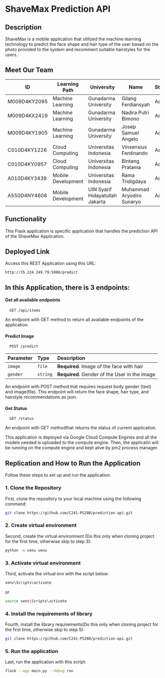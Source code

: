 
# ShaveMax Prediction API

## Description
ShaveMax is a mobile application that utilized the machine learning technology to predict the face shape and hair type of the user based on the photo provided to the system and recomment suitable hairstyles for the users.

## Meet Our Team
| ID             | Learning Path       | University                          | Name                       | Status |
|----------------|---------------------|-------------------------------------|----------------------------|--------|
| M009D4KY2095   | Machine Learning    | Gunadarma University                | Gilang Ferdiansyah         | Active |
| M009D4KX2419   | Machine Learning    | Gunadarma University                | Nadira Putri Bimono        | Active |
| M009D4KY1905   | Machine Learning    | Gunadarma University                | Josep Samuel Angelo        | Active |
| C010D4KY1226   | Cloud Computing     | Universitas Indonesia               | Vinsensius Ferdinando      | Active |
| C010D4KY0957   | Cloud Computing     | Universitas Indonesia               | Bintang Pratama            | Active |
| A010D4KY3439   | Mobile Development  | Universitas Indonesia               | Rama Tridigdaya            | Active |
| A550D4NY4608   | Mobile Development  | UIN Syarif Hidayatullah Jakarta     | Muhammad Aryodiro Sunaryo  | Active |


## Functionality
This Flask application is specific application that handles the prediction API of the ShaveMax Application.

## Deployed Link
Access this REST Application using this URL:
```http
http://35.224.249.79:5000/predict
```

## In this Application, there is 3 endpoints:
#### Get all available endpoints
```http
  GET /api/items
```
An endpoint with GET method to return all available endpoints of the application.
#### Predict Image
```http
  POST /predict
```

| Parameter | Type     | Description                |
| :-------- | :------- | :------------------------- |
| `image` | `file` | **Required**. Image of the face with hair |
| `gender` | `string` | **Required**. Gender of the User in the image|

An endpoint with POST method that requires 
request body gender (text) and image(file). This endpoint will return the face shape, hair type, and hairstyle recommendations as json.

#### Get Status
```http
  GET /status
```
An endpoint with GET methodthat returns the status of current application.

This application is deployed via Google Cloud Compute Engines and all the models needed is uploaded to the compute engine. Then, the applicatin will be running on the compute engine and kept alive by pm2 process manager.

## Replication and How to Run the Application

Follow these steps to set up and run the application:

### 1. Clone the Repository
First, clone the repository to your local machine using the following command:
```sh
git clone https://github.com/C241-PS208/prediction-api.git
```
### 2. Create virtual environment
Second, create the virtual environment (Do this only when cloning project for the first time, otherwise skip to step 3):
```sh
python -m venv venv
```
### 3. Activate virtual environment
Third, activate the virtual env with the script below:
```sh
venv\Scripts\activate
```
or
```sh
source venv\Scripts\activate
```
### 4. Install the requirements of library
Fourth, install the library requirements(Do this only when cloning project for the first time, otherwise skip to step 5):
```sh
git clone https://github.com/C241-PS208/prediction-api.git
```
### 5. Run the application
Last, run the application with this script:
```sh
flask --app main.py --debug run
```




